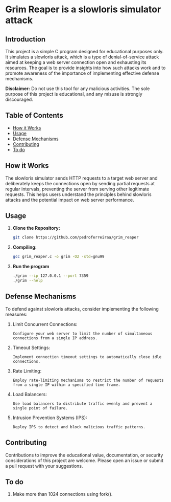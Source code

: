 # Grim Reaper is a slowloris simulator attack

## Introduction

This project is a simple C program designed for educational purposes only. It simulates a slowloris attack, which is a type of denial-of-service attack aimed at keeping a web server connection open and exhausting its resources. The goal is to provide insights into how such attacks work and to promote awareness of the importance of implementing effective defense mechanisms.

**Disclaimer:** Do not use this tool for any malicious activities. The sole purpose of this project is educational, and any misuse is strongly discouraged.

## Table of Contents

- [How it Works](#how-it-works)
- [Usage](#usage)
- [Defense Mechanisms](#defense-mechanisms)
- [Contributing](#contributing)
- [To do](#to-do)

## How it Works

The slowloris simulator sends HTTP requests to a target web server and deliberately keeps the connections open by sending partial requests at regular intervals, preventing the server from serving other legitimate requests. This helps users understand the principles behind slowloris attacks and the potential impact on web server performance.

## Usage

1. **Clone the Repository:**
   ```bash
   git clone https://github.com/pedroferreiraa/grim_reaper
   ```
2. **Compiling:**
   ```bash
   gcc grim_reaper.c -o grim -O2 -std=gnu99
   ```
3. **Run the program**
   ```bash
   ./grim --ip 127.0.0.1 --port 7359
   ./grim --help
   ```   
## Defense Mechanisms

To defend against slowloris attacks, consider implementing the following measures:

1. Limit Concurrent Connections:
   ```
   Configure your web server to limit the number of simultaneous connections from a single IP address.
   ```
3. Timeout Settings:
   ```
   Implement connection timeout settings to automatically close idle connections.
   ```
4. Rate Limiting:
   ```
   Employ rate-limiting mechanisms to restrict the number of requests from a single IP within a specified time frame.
   ```
5. Load Balancers:
   ```
   Use load balancers to distribute traffic evenly and prevent a single point of failure.
   ```
6. Intrusion Prevention Systems (IPS):
   ```
   Deploy IPS to detect and block malicious traffic patterns.
   ```
## Contributing

Contributions to improve the educational value, documentation, or security considerations of this project are welcome. Please open an issue or submit a pull request with your suggestions.

## To do
1. Make more than 1024 connections using fork().
